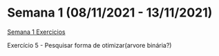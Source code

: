 # Semana 1 (08/11/2021 - 13/11/2021)

[Semana 1 Exercicios](https://docs.google.com/spreadsheets/d/1Yyn6Bh8ada2Gio_lTff1MNZjVxmnkO4a/edit?usp=sharing&ouid=106609377847431382883&rtpof=true&sd=true)

Exercício 5 - Pesquisar forma de otimizar(arvore binária?)
